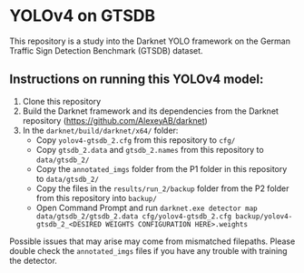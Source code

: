 # YOLOv4 on GTSDB

This repository is a study into the Darknet YOLO framework on the German Traffic Sign Detection Benchmark (GTSDB) dataset. 

## Instructions on running this YOLOv4 model:
1. Clone this repository
2. Build the Darknet framework and its dependencies from the Darknet repository (https://github.com/AlexeyAB/darknet)
3. In the `darknet/build/darknet/x64/` folder:
    * Copy `yolov4-gtsdb_2.cfg` from this repository to `cfg/`
    * Copy `gtsdb_2.data` and `gtsdb_2.names` from this repository to `data/gtsdb_2/`
    * Copy the `annotated_imgs` folder from the P1 folder in this repository to `data/gtsdb_2/`
    * Copy the files in the `results/run_2/backup` folder from the P2 folder from this repository into `backup/`
    * Open Command Prompt and run `darknet.exe detector map data/gtsdb_2/gtsdb_2.data cfg/yolov4-gtsdb_2.cfg backup/yolov4-gtsdb_2_<DESIRED WEIGHTS CONFIGURATION HERE>.weights`


Possible issues that may arise may come from mismatched filepaths. Please double check the `annotated_imgs` files if you have any trouble with training the detector.
